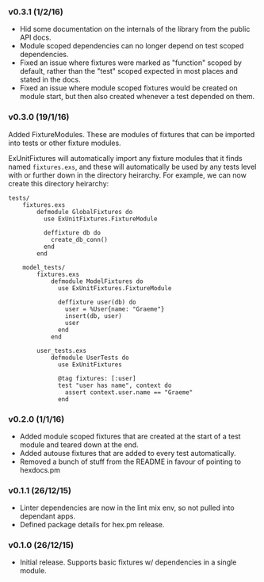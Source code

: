 ### v0.3.1 (1/2/16)

- Hid some documentation on the internals of the library from the public API
  docs.
- Module scoped dependencies can no longer depend on test scoped
  dependencies.
- Fixed an issue where fixtures were marked as "function" scoped by default,
  rather than the "test" scoped expected in most places and stated in the docs.
- Fixed an issue where module scoped fixtures would be created on module start,
  but then also created whenever a test depended on them.

### v0.3.0 (19/1/16)

Added FixtureModules.  These are modules of fixtures that can be imported into
tests or other fixture modules.

ExUnitFixtures will automatically import any fixture modules that it finds
named `fixtures.exs`, and these will automatically be used by any tests level
with or further down in the directory heirarchy.  For example, we can now
create this directory heirarchy:

    tests/
        fixtures.exs
            defmodule GlobalFixtures do
              use ExUnitFixtures.FixtureModule

              deffixture db do
                create_db_conn()
              end
            end

        model_tests/
            fixtures.exs
                defmodule ModelFixtures do
                  use ExUnitFixtures.FixtureModule

                  deffixture user(db) do
                    user = %User{name: "Graeme"}
                    insert(db, user)
                    user
                  end
                end

            user_tests.exs
                defmodule UserTests do
                  use ExUnitFixtures

                  @tag fixtures: [:user]
                  test "user has name", context do
                    assert context.user.name == "Graeme"
                  end

### v0.2.0 (1/1/16)

- Added module scoped fixtures that are created at the start of a test module
  and teared down at the end.
- Added autouse fixtures that are added to every test automatically.
- Removed a bunch of stuff from the README in favour of pointing to hexdocs.pm

### v0.1.1 (26/12/15)

- Linter dependencies are now in the lint mix env, so not pulled into dependant
  apps.
- Defined package details for hex.pm release.

### v0.1.0 (26/12/15)

- Initial release.  Supports basic fixtures w/ dependencies in a single module.
